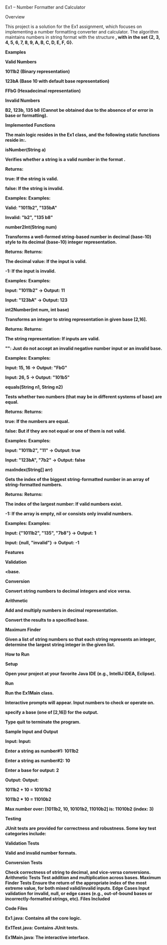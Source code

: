 Ex1 – Number Formatter and Calculator

Overview

This project is a solution for the Ex1 assignment, which focuses on implementing a number formatting converter and calculator. The algorithm maintains numbers in string format with the structure <number><b><base> , with <base> in the set {2, 3, 4, 5, 6, 7, 8, 9, A, B, C, D, E, F, G}.

Examples

Valid Numbers

1011b2 (Binary representation)

123bA (Base 10 with default base representation)

FFbG (Hexadecimal representation)

Invalid Numbers

B2, 123b, 135 b8 (Cannot be obtained due to the absence of or error in base or formatting).

Implemented Functions

The main logic resides in the Ex1 class, and the following static functions reside in:.

isNumber(String a)

Verifies whether a string is a valid number in the format <number><b><base>.

Returns: 

true: If the string is valid.

false: If the string is invalid.

Examples: Examples:

Valid: "1011b2", "135bA"

Invalid: "b2", "135 b8"

number2Int(String num)

Transforms a well-formed string-based number in decimal (base-10) style to its decimal (base-10) integer representation.

Returns: Returns:

The decimal value: If the input is valid.

-1: If the input is invalid.

Examples: Examples:

Input: "1011b2" → Output: 11

Input: "123bA" → Output: 123

int2Number(int num, int base)

Transforms an integer to string representation in given base [2,16].

Returns: Returns:

The string representation: If inputs are valid.

"": Just do not accept an invalid negative number input or an invalid base.

Examples: Examples:

Input: 15, 16 → Output: "FbG"

Input: 26, 5 → Output: "101b5"

equals(String n1, String n2)

Tests whether two numbers (that may be in different systems of base) are equal.

Returns: Returns:

true: If the numbers are equal.

false: But if they are not equal or one of them is not valid.

Examples: Examples:

Input: "1011b2", "11" → Output: true

Input: "123bA", "7b2" → Output: false

maxIndex(String[] arr)

Gets the index of the biggest string-formatted number in an array of string-formatted numbers.

Returns: Returns:

The index of the largest number: If valid numbers exist.

-1: If the array is empty, nil or consists only invalid numbers.

Examples: Examples:

Input: {"1011b2", "135", "7b8"} → Output: 1

Input: {null, "invalid"} → Output: -1

Features

Validation

<number><b><base.

Conversion

Convert string numbers to decimal integers and vice versa.

Arithmetic

Add and multiply numbers in decimal representation.

Convert the results to a specified base.

Maximum Finder

Given a list of string numbers so that each string represents an integer, determine the largest string integer in the given list.

How to Run

Setup

Open your project at your favorite Java IDE (e.g., IntelliJ IDEA, Eclipse).

Run

Run the Ex1Main class.

Interactive prompts will appear. Input numbers to check or operate on.

specify a base (one of [2,16]) for the output.

Type quit to terminate the program.

Sample Input and Output

Input: Input:

Enter a string as number#1: 1011b2

Enter a string as number#2: 10

Enter a base for output: 2

Output: Output:

1011b2 + 10 = 10101b2

1011b2 * 10 = 11010b2

Max number over: [1011b2, 10, 10101b2, 11010b2] is: 11010b2 (index: 3)

Testing

JUnit tests are provided for correctness and robustness. Some key test categories include:

Validation Tests

Valid and invalid number formats.

Conversion Tests

Check correctness of string to decimal, and vice-versa conversions. Arithmetic Tests Test addition and multiplication across bases. Maximum Finder Tests Ensure the return of the appropriate index of the most extreme value, for both mixed valid/invalid inputs. Edge Cases Input validation for invalid, null, or edge cases (e.g., out-of-bound bases or incorrectly-formatted strings, etc). Files Included

Code Files

Ex1.java: Contains all the core logic.

Ex1Test.java: Contains JUnit tests.

Ex1Main.java: The interactive interface.
